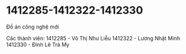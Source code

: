 # 1412285-1412322-1412330
Đồ án công nghệ mới

Các thành viên:
1412285 - Võ Thị Như Liễu
1412322 - Lương Nhật Minh
1412330 - Đinh Lê Trà My